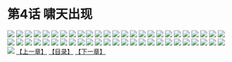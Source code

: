 # 第4话 啸天出现
![](https://s2.baozimh.com/scomic/sanyanxiaotianlu-samanhua/0/3-58fc/1.jpg)
![](https://s2.baozimh.com/scomic/sanyanxiaotianlu-samanhua/0/3-58fc/2.jpg)
![](https://s2.baozimh.com/scomic/sanyanxiaotianlu-samanhua/0/3-58fc/3.jpg)
![](https://s2.baozimh.com/scomic/sanyanxiaotianlu-samanhua/0/3-58fc/4.jpg)
![](https://s2.baozimh.com/scomic/sanyanxiaotianlu-samanhua/0/3-58fc/5.jpg)
![](https://s2.baozimh.com/scomic/sanyanxiaotianlu-samanhua/0/3-58fc/6.jpg)
![](https://s2.baozimh.com/scomic/sanyanxiaotianlu-samanhua/0/3-58fc/7.jpg)
![](https://s2.baozimh.com/scomic/sanyanxiaotianlu-samanhua/0/3-58fc/8.jpg)
![](https://s2.baozimh.com/scomic/sanyanxiaotianlu-samanhua/0/3-58fc/9.jpg)
![](https://s2.baozimh.com/scomic/sanyanxiaotianlu-samanhua/0/3-58fc/10.jpg)
![](https://s2.baozimh.com/scomic/sanyanxiaotianlu-samanhua/0/3-58fc/11.jpg)
![](https://s2.baozimh.com/scomic/sanyanxiaotianlu-samanhua/0/3-58fc/12.jpg)
![](https://s2.baozimh.com/scomic/sanyanxiaotianlu-samanhua/0/3-58fc/13.jpg)
![](https://s2.baozimh.com/scomic/sanyanxiaotianlu-samanhua/0/3-58fc/14.jpg)
![](https://s2.baozimh.com/scomic/sanyanxiaotianlu-samanhua/0/3-58fc/15.jpg)
![](https://s2.baozimh.com/scomic/sanyanxiaotianlu-samanhua/0/3-58fc/16.jpg)
![](https://s2.baozimh.com/scomic/sanyanxiaotianlu-samanhua/0/3-58fc/17.jpg)
![](https://s2.baozimh.com/scomic/sanyanxiaotianlu-samanhua/0/3-58fc/18.jpg)
![](https://s2.baozimh.com/scomic/sanyanxiaotianlu-samanhua/0/3-58fc/19.jpg)
![](https://s2.baozimh.com/scomic/sanyanxiaotianlu-samanhua/0/3-58fc/20.jpg)
![](https://s2.baozimh.com/scomic/sanyanxiaotianlu-samanhua/0/3-58fc/21.jpg)
![](https://s2.baozimh.com/scomic/sanyanxiaotianlu-samanhua/0/3-58fc/22.jpg)
![](https://s2.baozimh.com/scomic/sanyanxiaotianlu-samanhua/0/3-58fc/23.jpg)
![](https://s2.baozimh.com/scomic/sanyanxiaotianlu-samanhua/0/3-58fc/24.jpg)
![](https://s2.baozimh.com/scomic/sanyanxiaotianlu-samanhua/0/3-58fc/25.jpg)
![](https://s2.baozimh.com/scomic/sanyanxiaotianlu-samanhua/0/3-58fc/26.jpg)
![](https://s2.baozimh.com/scomic/sanyanxiaotianlu-samanhua/0/3-58fc/27.jpg)
![](https://s2.baozimh.com/scomic/sanyanxiaotianlu-samanhua/0/3-58fc/28.jpg)
![](https://s2.baozimh.com/scomic/sanyanxiaotianlu-samanhua/0/3-58fc/29.jpg)
![](https://s2.baozimh.com/scomic/sanyanxiaotianlu-samanhua/0/3-58fc/30.jpg)
![](https://s2.baozimh.com/scomic/sanyanxiaotianlu-samanhua/0/3-58fc/31.jpg)
![](https://s2.baozimh.com/scomic/sanyanxiaotianlu-samanhua/0/3-58fc/32.jpg)
![](https://s2.baozimh.com/scomic/sanyanxiaotianlu-samanhua/0/3-58fc/33.jpg)
![](https://s2.baozimh.com/scomic/sanyanxiaotianlu-samanhua/0/3-58fc/34.jpg)
![](https://s2.baozimh.com/scomic/sanyanxiaotianlu-samanhua/0/3-58fc/35.jpg)
![](https://s2.baozimh.com/scomic/sanyanxiaotianlu-samanhua/0/3-58fc/36.jpg)
![](https://s2.baozimh.com/scomic/sanyanxiaotianlu-samanhua/0/3-58fc/37.jpg)
![](https://s2.baozimh.com/scomic/sanyanxiaotianlu-samanhua/0/3-58fc/38.jpg)
![](https://s2.baozimh.com/scomic/sanyanxiaotianlu-samanhua/0/3-58fc/39.jpg)
![](https://s2.baozimh.com/scomic/sanyanxiaotianlu-samanhua/0/3-58fc/40.jpg)
![](https://s2.baozimh.com/scomic/sanyanxiaotianlu-samanhua/0/3-58fc/41.jpg)
![](https://s2.baozimh.com/scomic/sanyanxiaotianlu-samanhua/0/3-58fc/42.jpg)
![](https://s2.baozimh.com/scomic/sanyanxiaotianlu-samanhua/0/3-58fc/43.jpg)
![](https://s2.baozimh.com/scomic/sanyanxiaotianlu-samanhua/0/3-58fc/44.jpg)
![](https://s2.baozimh.com/scomic/sanyanxiaotianlu-samanhua/0/3-58fc/45.jpg)
![](https://s2.baozimh.com/scomic/sanyanxiaotianlu-samanhua/0/3-58fc/46.jpg)
![](https://s2.baozimh.com/scomic/sanyanxiaotianlu-samanhua/0/3-58fc/47.jpg)
![](https://s2.baozimh.com/scomic/sanyanxiaotianlu-samanhua/0/3-58fc/48.jpg)
![](https://s2.baozimh.com/scomic/sanyanxiaotianlu-samanhua/0/3-58fc/49.jpg)
![](https://s2.baozimh.com/scomic/sanyanxiaotianlu-samanhua/0/3-58fc/50.jpg)
![](https://s2.baozimh.com/scomic/sanyanxiaotianlu-samanhua/0/3-58fc/51.jpg)
[【上一章】](./3.md)
[【目录】](./README.md)
[【下一章】](./5.md)
